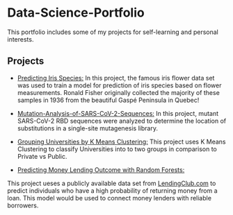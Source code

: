 # Data-Science-Portfolio
This portfolio includes some of my projects for self-learning and personal interests.

## Projects

- [Predicting Iris Species:](https://github.com/Liaotimo/Data-Science-Portfolio/blob/main/Gaspe%20Iris%20Classification%20Project/Iris%20Support%20Vector%20Machines%20Project.ipynb)
In this project, the famous iris flower data set was used to train a model for prediction of iris species based on flower measurements. Ronald Fisher originally collected the majority of these samples in 1936 from the beautiful Gaspé Peninsula in Quebec!

- [Mutation-Analysis-of-SARS-CoV-2-Sequences:](https://github.com/Liaotimo/Data-Science-Portfolio/blob/main/SARS-COV-2%20RBD%20Mutation%20Analysis/SARS-CoV-2%20RBD%20Sequence%20Analysis.ipynb)
 In this project, mutant SARS-CoV-2 RBD sequences were analyzed to determine the location of substitutions in a single-site mutagenesis library.
 
- [Grouping Universities by K Means Clustering:](https://github.com/Liaotimo/Universities-Grouping-K-Means-Clustering-Project/blob/main/K%20Means%20Clustering%20Project.ipynb)
This project uses K Means Clustering to classify Universities into to two groups in comparison to Private vs Public.

- [Predicting Money Lending Outcome with Random Forests:]()

This project ueses a publicly available data set from [LendingClub.com](https://www.lendingclub.com/info/download-data.action) to predict individuals who have a high probability of returning money from a loan. This model would be used to connect money lenders with reliable borrowers.
